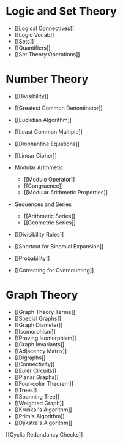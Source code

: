 # Logic and Set Theory

- [[Logical Connectives]]
- [[Logic Vocab]] 
- [[Sets]]
- [[Quantifiers]]
- [[Set Theory Operations]]

# Number Theory

- [[Divisibility]]
- [[Greatest Common Denominator]]
- [[Euclidian Algorithm]]
- [[Least Common Multiple]]
- [[Diophantine Equations]]
- [[Linear Cipher]]
- Modular Arithmetic:
	- [[Modulo Operator]]
	- [[Congruence]]
	- [[Modular Arithmetic Properties]]
- Sequences and Series
	- [[Arithmetic Series]]
	- [[Geometric Series]]
- [[Divisibility Rules]]

- [[Shortcut for Binomial Expansion]]
- [[Probability]]
- [[Correcting for Overcounting]]

# Graph Theory

- [[Graph Theory Terms]]
- [[Special Graphs]]
- [[Graph Diameter]]
- [[Isomorphism]]
- [[Proving Isomorphism]]
- [[Graph Invariants]]
- [[Adjacency Matrix]]
- [[Digraphs]]
- [[Connectivity]]
- [[Euler Circuits]]
- [[Planar Graphs]]
- [[Four-color Theorem]]
- [[Trees]]
- [[Spanning Tree]]
- [[Weighted Graph]]
- [[Kruskal's Algorithm]]
- [[Prim's Algorithm]]
- [[Djikstra's Algorithm]]


[[Cyclic Redundancy Checks]]

